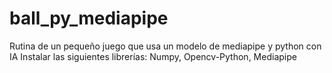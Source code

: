 # ball_py_mediapipe
Rutina de un pequeño juego que usa un modelo de mediapipe y python con IA
Instalar las siguientes librerías:
Numpy, Opencv-Python, Mediapipe
